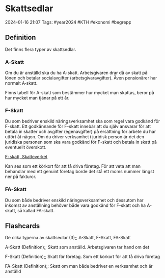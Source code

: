 # Skattsedlar

2024-01-16 21:07
Tags: #year2024 #KTH #ekonomi #begrepp

## Definition

Det finns flera typer av skattsedlar.

### A-Skatt

Om du är anställd ska du ha A-skatt. Arbetsgivaren drar då av skatt på lönen och betalar socialavgifter (arbetsgivaravgifter). Även pensionärer har normalt A‑skatt.

Finns tabell för A-skatt som bestämmer hur mycket man skattas, beror på hur mycket man tjänar på ett år.

### F-Skatt

Du som bedriver enskild näringsverksamhet ska som regel vara godkänd för F-skatt. Ett godkännande för F-skatt innebär att du själv ansvarar för att betala in skatter och avgifter (egenavgifter) på ersättning för arbete du har utfört åt någon. Om du driver verksamhet i juridisk person är det den juridiska personen som ska vara godkänd för F-skatt och betala in skatt på eventuellt överskott.

[F-skatt, Skatteverket](https://skatteverket.se/foretag/drivaforetag/startaochregistrera/fochfaskatt.4.58d555751259e4d661680006355.html)

Kan ses som ett körkort för att få driva företag. För att veta att man behandlar med ett genuint företag borde det stå ett moms nummer längst ner på fakturor.

### FA-Skatt

Du som både bedriver enskild näringsverksamhet och dessutom har inkomst av anställning behöver både vara godkänd för F-skatt och ha A-skatt, så kallad FA-skatt.

## Flashcards

De olika typerna av skattsedlar (3);; A-Skatt, F-Skatt, FA-Skatt
<!--SR:!2024-01-26,4,279-->

A-Skatt (Definition);; Skatt som anställd. Arbetsgivaren tar hand om det
<!--SR:!2024-01-26,4,279-->

F-Skatt (Definition);; Skatt för företag. Som ett körkort för att få driva företag
<!--SR:!2024-02-09,14,290-->

FA-Skatt (Definition);; Skatt om man både bedriver en verksamhet och är anställd
<!--SR:!2024-02-09,14,294-->
